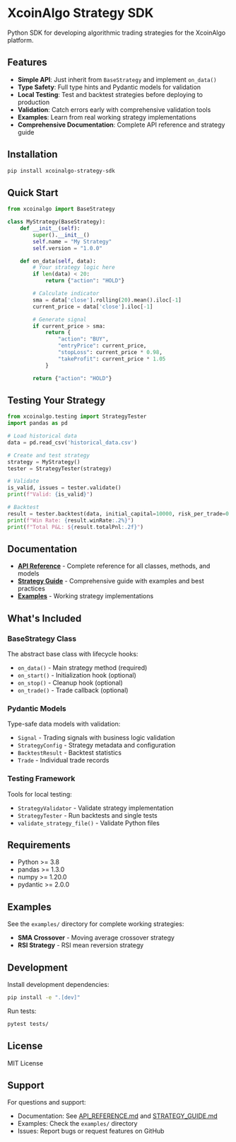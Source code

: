 # XcoinAlgo Strategy SDK

Python SDK for developing algorithmic trading strategies for the XcoinAlgo platform.

## Features

- **Simple API**: Just inherit from `BaseStrategy` and implement `on_data()`
- **Type Safety**: Full type hints and Pydantic models for validation
- **Local Testing**: Test and backtest strategies before deploying to production
- **Validation**: Catch errors early with comprehensive validation tools
- **Examples**: Learn from real working strategy implementations
- **Comprehensive Documentation**: Complete API reference and strategy guide

## Installation

```bash
pip install xcoinalgo-strategy-sdk
```

## Quick Start

```python
from xcoinalgo import BaseStrategy

class MyStrategy(BaseStrategy):
    def __init__(self):
        super().__init__()
        self.name = "My Strategy"
        self.version = "1.0.0"

    def on_data(self, data):
        # Your strategy logic here
        if len(data) < 20:
            return {"action": "HOLD"}

        # Calculate indicator
        sma = data['close'].rolling(20).mean().iloc[-1]
        current_price = data['close'].iloc[-1]

        # Generate signal
        if current_price > sma:
            return {
                "action": "BUY",
                "entryPrice": current_price,
                "stopLoss": current_price * 0.98,
                "takeProfit": current_price * 1.05
            }

        return {"action": "HOLD"}
```

## Testing Your Strategy

```python
from xcoinalgo.testing import StrategyTester
import pandas as pd

# Load historical data
data = pd.read_csv('historical_data.csv')

# Create and test strategy
strategy = MyStrategy()
tester = StrategyTester(strategy)

# Validate
is_valid, issues = tester.validate()
print(f"Valid: {is_valid}")

# Backtest
result = tester.backtest(data, initial_capital=10000, risk_per_trade=0.02)
print(f"Win Rate: {result.winRate:.2%}")
print(f"Total P&L: ${result.totalPnl:.2f}")
```

## Documentation

- **[API Reference](API_REFERENCE.md)** - Complete reference for all classes, methods, and models
- **[Strategy Guide](STRATEGY_GUIDE.md)** - Comprehensive guide with examples and best practices
- **[Examples](examples/)** - Working strategy implementations

## What's Included

### BaseStrategy Class
The abstract base class with lifecycle hooks:
- `on_data()` - Main strategy method (required)
- `on_start()` - Initialization hook (optional)
- `on_stop()` - Cleanup hook (optional)
- `on_trade()` - Trade callback (optional)

### Pydantic Models
Type-safe data models with validation:
- `Signal` - Trading signals with business logic validation
- `StrategyConfig` - Strategy metadata and configuration
- `BacktestResult` - Backtest statistics
- `Trade` - Individual trade records

### Testing Framework
Tools for local testing:
- `StrategyValidator` - Validate strategy implementation
- `StrategyTester` - Run backtests and single tests
- `validate_strategy_file()` - Validate Python files

## Requirements

- Python >= 3.8
- pandas >= 1.3.0
- numpy >= 1.20.0
- pydantic >= 2.0.0

## Examples

See the `examples/` directory for complete working strategies:
- **SMA Crossover** - Moving average crossover strategy
- **RSI Strategy** - RSI mean reversion strategy

## Development

Install development dependencies:

```bash
pip install -e ".[dev]"
```

Run tests:

```bash
pytest tests/
```

## License

MIT License

## Support

For questions and support:
- Documentation: See [API_REFERENCE.md](API_REFERENCE.md) and [STRATEGY_GUIDE.md](STRATEGY_GUIDE.md)
- Examples: Check the `examples/` directory
- Issues: Report bugs or request features on GitHub
